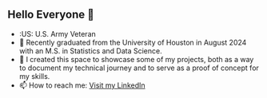 ## Hello Everyone 👋


- :US: U.S. Army Veteran 
- :scroll: Recently graduated from the University of Houston in August 2024 with an M.S. in Statistics and Data Science.
- :mag_right: I created this space to showcase some of my projects, both as a way to document my technical journey and to serve as a proof of concept for my skills.
- 📫 How to reach me: [Visit my LinkedIn](https://www.linkedin.com/in/clintonmckenzie007/)

<!--
**ClintsMck/ClintsMck** is a ✨ _special_ ✨ repository because its `README.md` (this file) appears on your GitHub profile.

Here are some ideas to get you started:

- 🔭 I’m currently working on ...
- 🌱 I’m currently learning ...
- 👯 I’m looking to collaborate on ...
- 🤔 I’m looking for help with ...
- 💬 Ask me about ...
- 📫 How to reach me: ...
- 😄 Pronouns: ...
- ⚡ Fun fact: ...
-->
